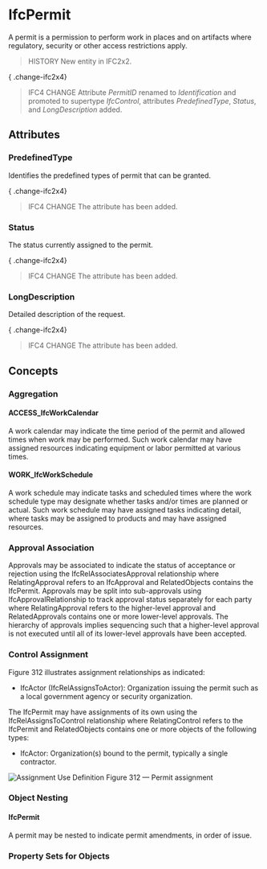 # IfcPermit

A permit is a permission to perform work in places and on artifacts where regulatory, security or other access restrictions apply.
<!-- end of short definition -->


> HISTORY New entity in IFC2x2.

{ .change-ifc2x4}
> IFC4 CHANGE Attribute _PermitID_ renamed to _Identification_ and promoted to supertype _IfcControl_, attributes _PredefinedType_, _Status_, and _LongDescription_ added.

## Attributes

### PredefinedType
Identifies the predefined types of permit that can be granted.

{ .change-ifc2x4}
> IFC4 CHANGE The attribute has been added.

### Status
The status currently assigned to the permit.

{ .change-ifc2x4}
> IFC4 CHANGE The attribute has been added.

### LongDescription
Detailed description of the request.

{ .change-ifc2x4}
> IFC4 CHANGE The attribute has been added.

## Concepts

### Aggregation



#### ACCESS_IfcWorkCalendar

A work calendar may indicate the time period of the permit and allowed times when work may be performed. Such work calendar may have assigned resources indicating equipment or labor permitted at various times.

#### WORK_IfcWorkSchedule

A work schedule may indicate tasks and scheduled times where the work schedule type may designate whether tasks and/or times are planned or actual. Such work schedule may have assigned tasks indicating detail, where tasks may be assigned to products and may have assigned resources.

### Approval Association

Approvals may be associated to indicate the status of acceptance or rejection using the IfcRelAssociatesApproval relationship where RelatingApproval refers to an IfcApproval and RelatedObjects contains the IfcPermit. Approvals may be split into sub-approvals using IfcApprovalRelationship to track approval status separately for each party where RelatingApproval refers to the higher-level approval and RelatedApprovals contains one or more lower-level approvals. The hierarchy of approvals implies sequencing such that a higher-level approval is not executed until all of its lower-level approvals have been accepted.

### Control Assignment

Figure 312 illustrates assignment relationships as indicated:


* IfcActor (IfcRelAssignsToActor): Organization issuing the permit such as a local government agency or security organization.


 The IfcPermit may have assignments of its own using the IfcRelAssignsToControl relationship where RelatingControl refers to the IfcPermit and RelatedObjects contains one or more objects of the following types:

* IfcActor: Organization(s) bound to the permit, typically a single contractor.


![Assignment Use Definition](../../../../figures/ifcpermit-assignment.png)
Figure 312 — Permit assignment

### Object Nesting



#### IfcPermit

A permit may be nested to indicate permit amendments, in order of issue.

### Property Sets for Objects



